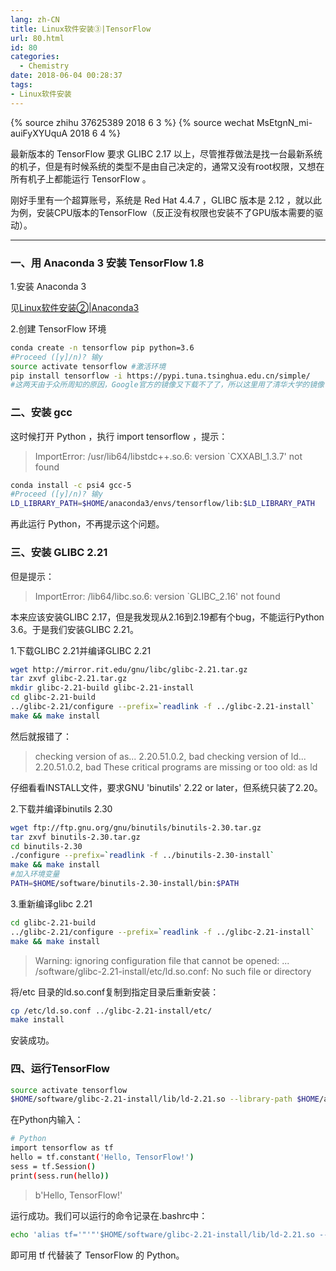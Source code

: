```yaml
---
lang: zh-CN
title: Linux软件安装③|TensorFlow
url: 80.html
id: 80
categories:
  - Chemistry
date: 2018-06-04 00:28:37
tags:
- Linux软件安装
---
```


{% source zhihu 37625389 2018 6 3 %}
{% source wechat MsEtgnN_mi-auiFyXYUquA 2018 6 4 %}

最新版本的 TensorFlow 要求 GLIBC 2.17 以上，尽管推荐做法是找一台最新系统的机子，但是有时候系统的类型不是由自己决定的，通常又没有root权限，又想在所有机子上都能运行 TensorFlow 。
<!--more-->

刚好手里有一个超算账号，系统是 Red Hat 4.4.7 ，GLIBC 版本是 2.12 ，就以此为例，安装CPU版本的TensorFlow（反正没有权限也安装不了GPU版本需要的驱动）。

* * *

### 一、用 Anaconda 3 安装 TensorFlow 1.8

1.安装 Anaconda 3

见[Linux软件安装②|Anaconda3](https://njzjz.win/#/posts/18)

2.创建 TensorFlow 环境

```sh
conda create -n tensorflow pip python=3.6
#Proceed ([y]/n)? 输y
source activate tensorflow #激活环境
pip install tensorflow -i https://pypi.tuna.tsinghua.edu.cn/simple/
#这两天由于众所周知的原因，Google官方的镜像又下载不了了，所以这里用了清华大学的镜像
```

### 二、安装 gcc

这时候打开 Python ，执行 import tensorflow ，提示：

> ImportError: /usr/lib64/libstdc++.so.6: version `CXXABI_1.3.7' not found

```sh
conda install -c psi4 gcc-5 
#Proceed ([y]/n)? 输y
LD_LIBRARY_PATH=$HOME/anaconda3/envs/tensorflow/lib:$LD_LIBRARY_PATH
```

再此运行 Python，不再提示这个问题。

### 三、安装 GLIBC 2.21

但是提示：

> ImportError: /lib64/libc.so.6: version `GLIBC_2.16' not found

本来应该安装GLIBC 2.17，但是我发现从2.16到2.19都有个bug，不能运行Python 3.6。于是我们安装GLIBC 2.21。

1.下载GLIBC 2.21并编译GLIBC 2.21

```sh
wget http://mirror.rit.edu/gnu/libc/glibc-2.21.tar.gz
tar zxvf glibc-2.21.tar.gz
mkdir glibc-2.21-build glibc-2.21-install
cd glibc-2.21-build
../glibc-2.21/configure --prefix=`readlink -f ../glibc-2.21-install` 
make && make install
```

然后就报错了：

> checking version of as... 2.20.51.0.2, bad checking version of ld... 2.20.51.0.2, bad These critical programs are missing or too old: as ld

仔细看看INSTALL文件，要求GNU 'binutils' 2.22 or later，但系统只装了2.20。

2.下载并编译binutils 2.30

```sh
wget ftp://ftp.gnu.org/gnu/binutils/binutils-2.30.tar.gz
tar zxvf binutils-2.30.tar.gz
cd binutils-2.30
./configure --prefix=`readlink -f ../binutils-2.30-install` 
make && make install
#加入环境变量
PATH=$HOME/software/binutils-2.30-install/bin:$PATH
```

3.重新编译glibc 2.21

```sh
cd glibc-2.21-build
../glibc-2.21/configure --prefix=`readlink -f ../glibc-2.21-install` 
make && make install
```

> Warning: ignoring configuration file that cannot be opened: ... /software/glibc-2.21-install/etc/ld.so.conf: No such file or directory

将/etc 目录的ld.so.conf复制到指定目录后重新安装：

```sh
cp /etc/ld.so.conf ../glibc-2.21-install/etc/
make install
```

安装成功。

### 四、运行TensorFlow

```sh
source activate tensorflow
$HOME/software/glibc-2.21-install/lib/ld-2.21.so --library-path $HOME/anaconda3/envs/tensorflow/lib:$HOME/software/glibc-2.21-install/lib:/lib64:$LD_LIBRARY_PATH `which python`
```

在Python内输入：

```sh
# Python
import tensorflow as tf
hello = tf.constant('Hello, TensorFlow!')
sess = tf.Session()
print(sess.run(hello))
```

> b'Hello, TensorFlow!'

运行成功。我们可以运行的命令记录在.bashrc中：

```sh
echo 'alias tf='"'"'$HOME/software/glibc-2.21-install/lib/ld-2.21.so --library-path $HOME/anaconda3/envs/tensorflow/lib:$HOME/software/glib-2.21-install/lib:/lib64:$LD_LIBRARY_PATH `which python`'"'">>$HOME/.bashrcsource $HOME/.bashrc
```

即可用 tf 代替装了 TensorFlow 的 Python。
